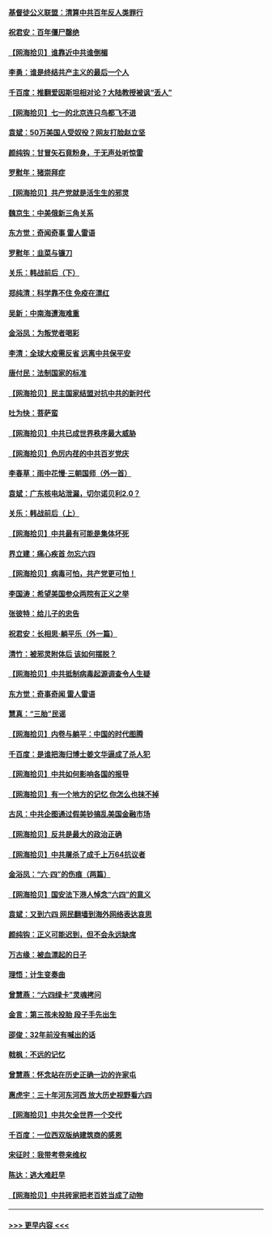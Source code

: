 #### [基督徒公义联盟：清算中共百年反人类罪行](../pages/nsc993/n13046499.md?t=06251501) 
#### [祝君安：百年僵尸罄绝](../pages/nsc993/n13045595.md?t=06251501) 
#### [【网海拾贝】谁靠近中共谁倒楣](../pages/nsc993/n13044667.md?t=06251501) 
#### [李勇：谁是终结共产主义的最后一个人](../pages/nsc993/n13044397.md?t=06251501) 
#### [千百度：推翻爱因斯坦相对论？大陆教授被讽“丢人”](../pages/nsc993/n13043908.md?t=06251501) 
#### [【网海拾贝】七一的北京连只鸟都飞不进](../pages/nsc993/n13041377.md?t=06251501) 
#### [袁斌：50万美国人受奴役？网友打脸赵立坚](../pages/nsc993/n13041330.md?t=06251501) 
#### [颜纯钩：甘冒矢石竟粉身，于无声处听惊雷](../pages/nsc993/n13041140.md?t=06251501) 
#### [罗慰年：猪崇拜症](../pages/nsc993/n13041071.md?t=06251501) 
#### [【网海拾贝】共产党就是活生生的邪灵](../pages/nsc993/n13036627.md?t=06251501) 
#### [魏京生：中美俄新三角关系](../pages/nsc993/n13035986.md?t=06251501) 
#### [东方觉：奇闻奇事 雷人雷语](../pages/nsc993/n13035878.md?t=06251501) 
#### [罗慰年：韭菜与镰刀](../pages/nsc993/n13034374.md?t=06251501) 
#### [关乐：韩战前后（下）](../pages/nsc993/n13034113.md?t=06251501) 
#### [郑纯清：科学靠不住 免疫在漂红](../pages/nsc993/n13034093.md?t=06251501) 
#### [吴新：中南海遭海难重](../pages/nsc993/n13034084.md?t=06251501) 
#### [金浴凤：为叛党者喝彩](../pages/nsc993/n13034058.md?t=06251501) 
#### [李清：全球大疫需反省 远离中共保平安](../pages/nsc993/n13033784.md?t=06251501) 
#### [唐付民：法制国家的标准](../pages/nsc993/n13032944.md?t=06251501) 
#### [【网海拾贝】民主国家结盟对抗中共的新时代](../pages/nsc993/n13031717.md?t=06251501) 
#### [吐为快：菩萨蛮](../pages/nsc993/n13030033.md?t=06251501) 
#### [【网海拾贝】中共已成世界秩序最大威胁](../pages/nsc993/n13028138.md?t=06251501) 
#### [【网海拾贝】色厉内荏的中共百岁党庆](../pages/nsc993/n13025582.md?t=06251501) 
#### [李春草：雨中花慢‧三朝国师（外一首）](../pages/nsc993/n13025567.md?t=06251501) 
#### [袁斌：广东核电站泄漏，切尔诺贝利2.0？](../pages/nsc993/n13025475.md?t=06251501) 
#### [关乐：韩战前后（上）](../pages/nsc993/n13025387.md?t=06251501) 
#### [【网海拾贝】中共最有可能是集体坏死](../pages/nsc993/n13023101.md?t=06251501) 
#### [界立建：痛心疾首 勿忘六四](../pages/nsc993/n13022339.md?t=06251501) 
#### [【网海拾贝】病毒可怕，共产党更可怕！](../pages/nsc993/n13020728.md?t=06251501) 
#### [李国涛：希望美国参众两院有正义之举](../pages/nsc993/n13020674.md?t=06251501) 
#### [张彼特：给儿子的忠告](../pages/nsc993/n13018934.md?t=06251501) 
#### [祝君安：长相思‧躺平乐（外一篇）](../pages/nsc993/n13018923.md?t=06251501) 
#### [清竹：被邪灵附体后 该如何摆脱？](../pages/nsc993/n13018877.md?t=06251501) 
#### [【网海拾贝】中共抵制病毒起源调查令人生疑](../pages/nsc993/n13017785.md?t=06251501) 
#### [东方觉：奇事奇闻 雷人雷语](../pages/nsc993/n13017577.md?t=06251501) 
#### [慧真：“三胎”民谣](../pages/nsc993/n13017394.md?t=06251501) 
#### [【网海拾贝】内卷与躺平：中国的时代图腾](../pages/nsc993/n13016128.md?t=06251501) 
#### [千百度：是谁把海归博士姜文华逼成了杀人犯](../pages/nsc993/n13015218.md?t=06251501) 
#### [【网海拾贝】中共如何影响各国的报导](../pages/nsc993/n13012599.md?t=06251501) 
#### [【网海拾贝】有一个地方的记忆 你怎么也抹不掉](../pages/nsc993/n13009802.md?t=06251501) 
#### [古风：中共企图通过假美钞搞乱美国金融市场](../pages/nsc993/n13009626.md?t=06251501) 
#### [【网海拾贝】反共是最大的政治正确](../pages/nsc993/n13007051.md?t=06251501) 
#### [【网海拾贝】中共屠杀了成千上万64抗议者](../pages/nsc993/n13002713.md?t=06251501) 
#### [金浴凤：“六·四”的伤痕（两篇）](../pages/nsc993/n13001719.md?t=06251501) 
#### [【网海拾贝】国安法下港人悼念“六四”的意义](../pages/nsc993/n13001039.md?t=06251501) 
#### [袁斌：又到六四 网民翻墙到海外网络表达哀思](../pages/nsc993/n13000995.md?t=06251501) 
#### [颜纯钩：正义可能迟到，但不会永远缺席](../pages/nsc993/n13000920.md?t=06251501) 
#### [万古缘：被血漂起的日子](../pages/nsc993/n13000914.md?t=06251501) 
#### [理悟：计生变奏曲](../pages/nsc993/n13000414.md?t=06251501) 
#### [曾慧燕：“六四绿卡”灵魂拷问](../pages/nsc993/n13000277.md?t=06251501) 
#### [金言：第三孩未投胎 段子手先出生](../pages/nsc993/n13000215.md?t=06251501) 
#### [邵俊：32年前没有喊出的话](../pages/nsc993/n13000181.md?t=06251501) 
#### [戟枫：不远的记忆](../pages/nsc993/n13000121.md?t=06251501) 
#### [曾慧燕：怀念站在历史正确一边的许家屯](../pages/nsc993/n13000073.md?t=06251501) 
#### [惠虎宇：三十年河东河西 放大历史视野看六四](../pages/nsc993/n13000018.md?t=06251501) 
#### [【网海拾贝】中共欠全世界一个交代](../pages/nsc993/n12998706.md?t=06251501) 
#### [千百度：一位西双版纳建筑商的感恩](../pages/nsc993/n12998487.md?t=06251501) 
#### [宋征时：我带考卷来维权](../pages/nsc993/n12994088.md?t=06251501) 
#### [陈达：逃大难赶早](../pages/nsc993/n12993569.md?t=06251501) 
#### [【网海拾贝】中共砖家把老百姓当成了动物](../pages/nsc993/n12993483.md?t=06251501) 

----
#### [ >>> 更早内容 <<< ](../indexes/nsc993-earlier.md)
